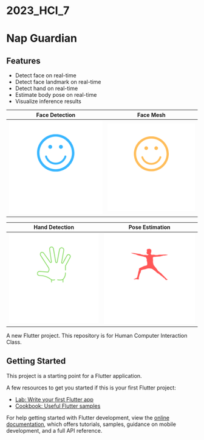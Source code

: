 # 2023_HCI_7
# Nap Guardian

## Features

- Detect face on real-time
- Detect face landmark on real-time
- Detect hand on real-time
- Estimate body pose on real-time
- Visualize inference results

| Face Detection | Face Mesh |
| :----: | :----: |
| <img src="assets/images/smile_blue.png"> | <img src="assets/images/smile_yellow.png"> |

| Hand Detection | Pose Estimation |
| :----: | :----: |
| <img src="assets/images/hand_green.png"> | <img src="assets/images/pose_red.png"> |

A new Flutter project.
This repository is for Human Computer Interaction Class.

## Getting Started

This project is a starting point for a Flutter application.

A few resources to get you started if this is your first Flutter project:

- [Lab: Write your first Flutter app](https://docs.flutter.dev/get-started/codelab)
- [Cookbook: Useful Flutter samples](https://docs.flutter.dev/cookbook)

For help getting started with Flutter development, view the
[online documentation](https://docs.flutter.dev/), which offers tutorials,
samples, guidance on mobile development, and a full API reference.